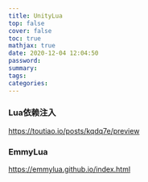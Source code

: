 ```yaml
---
title: UnityLua
top: false
cover: false
toc: true
mathjax: true
date: 2020-12-04 12:04:50
password:
summary:
tags:
categories:
---
```


### Lua依赖注入
https://toutiao.io/posts/kqdq7e/preview

### EmmyLua
https://emmylua.github.io/index.html
